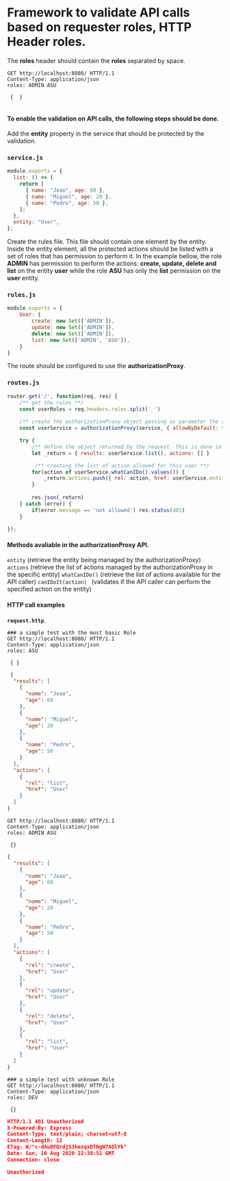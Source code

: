 # Framework to validate API calls based on requester roles, HTTP Header roles.

The **roles** header should contain the **roles** separated by space.
```
GET http://localhost:8080/ HTTP/1.1
Content-Type: application/json
roles: ADMIN ASU

 {  }
 
```

#### To enable the validation on API calls, the following steps should be done.
Add the **entity** property in the service that should be protected by the validation.

### **`service.js`**
```javascript
module.exports = {
  list: () => {
    return [
      { name: "Joao", age: 60 },
      { name: "Miguel", age: 20 },
      { name: "Pedro", age: 50 },
    ];
  },
  entity: "User",
};

```

Create the rules file. This file should contain one element by the entity. Inside the entity element, all the protected actions should be listed with a set of roles that has permission to perform it. In the example bellow, the role **ADMIN** has permission to perform the actions: **create, update, delete and list** on the entity **user** while the role **ASU** has only the **list** permission on the **user** entity. 

### **`rules.js`**
```javascript
module.exports = {
    User: {
        create: new Set(['ADMIN']),
        update: new Set(['ADMIN']),
        delete: new Set(['ADMIN']),
        list: new Set(['ADMIN', 'ASU']),
    }
}

```

The route should be configured to use the **authorizationProxy**.

### **`routes.js`**
```javascript
router.get('/', function(req, res) {
    /** get the roles **/
    const userRoles = req.headers.roles.split(' ')
    
    /** create the authorizationProxy object passing as parameter the service that should be protected, the option allowByDefault instructs the authorizationProxy to throw an error if the requested method is not defined inside the roles.js file **/
    const userService = authorizationProxy(service, { allowByDefault: false })(userRoles)

    try {
        /** define the object returned by the request. This is done in order to provide more information to the API caller. **/
        let _return = { results: userService.list(), actions: [] }

         /** creating the list of action allowed for this user **/
        for(action of userService.whatCanIDo().values()) {
            _return.actions.push({ rel: action, href: userService.entity })
        }
        
        res.json(_return)
    } catch (error) {
        if(error.message == 'not allowed') res.status(401)
    }
    
});
```

#### Methods avaliable in the **authorizationProxy** API.
```entity``` (retrieve the entity being managed by the authorizationProxy)
```actions``` (retrieve the list of actions managed by the authorizationProxy in the specific entity)
```whatCanIDo()``` (retrieve the list of actions available for the API caller)
```canIDoIt(action) ``` (validates if the API caller can perform the specified action on the entity)

#### HTTP call examples 
**`request.http`**.

```
### a simple test with the most basic Role
GET http://localhost:8080/ HTTP/1.1
Content-Type: application/json
roles: ASU

 { }
```

```json
 {
  "results": [
    {
      "name": "Joao",
      "age": 60
    },
    {
      "name": "Miguel",
      "age": 20
    },
    {
      "name": "Pedro",
      "age": 50
    }
  ],
  "actions": [
    {
      "rel": "list",
      "href": "User"
    }
  ]
}
```

```
GET http://localhost:8080/ HTTP/1.1
Content-Type: application/json
roles: ADMIN ASU

 {}
```

```json
{
  "results": [
    {
      "name": "Joao",
      "age": 60
    },
    {
      "name": "Miguel",
      "age": 20
    },
    {
      "name": "Pedro",
      "age": 50
    }
  ],
  "actions": [
    {
      "rel": "create",
      "href": "User"
    },
    {
      "rel": "update",
      "href": "User"
    },
    {
      "rel": "delete",
      "href": "User"
    },
    {
      "rel": "list",
      "href": "User"
    }
  ]
}
```

```
### a simple test with unknown Role
GET http://localhost:8080/ HTTP/1.1
Content-Type: application/json
roles: DEV

 {}
 ```
 
 ```json
HTTP/1.1 401 Unauthorized
X-Powered-By: Express
Content-Type: text/plain; charset=utf-8
Content-Length: 12
ETag: W/"c-dAuDFQrdjS3hezqxDTNgW7AOlYk"
Date: Sun, 16 Aug 2020 22:38:51 GMT
Connection: close

Unauthorized
 ```
